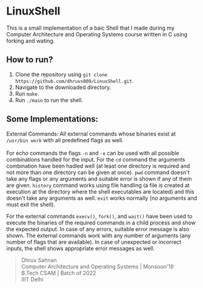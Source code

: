 # LinuxShell
This is a small implementation of a baic Shell that I made during my Computer Architecture and Operating Systems course written in C using forking and wating.

## How to run?
1. Clone the repository using `git clone https://github.com/dhruvs009/LinuxShell.git`. <br>
2. Navigate to the downloaded directory. <br>
3. Run `make`. <br>
4. Run `./main` to run the shell. <br>

## Some Implementations: 
External Commands:
All external commands whose binaries exist at `/usr/bin work` with all predefined flags as well. <br><br>
For echo commands the flags `-n` and `-e` can be used with all possible combinations handled for the input. For the 
`cd` command the arguments combination have been hadled well (at least one directory is required and not more than one 
directory can be given at once). `pwd` command doesn't take any flags or any arguments and suitable error is shown if 
any of them are given. `history` command works using file handling (a file is created at execution at the directory where
the shell executables are located) and this doesn't take any arguments as well. `exit` works normally (no arguments and 
must exit the shell). <br>

For the external commands `execv()`, `fork()`, and `wait()` have been used to execute the binaries of the required commands
in a child process and show the expected output. In case of any errors, suitable error message is also shown. The external
commands work with any number of arguments (any number of flags that are available). In case of unexpected or incorrect
inputs, the shell shows appropriate error messages as well. <br>

> Dhruv Sahnan <br>
> Computer Architecture and Operating Systems | Monsoon'19 <br>
> B.Tech CSAM | Batch of 2022 <br>
> IIIT Delhi
